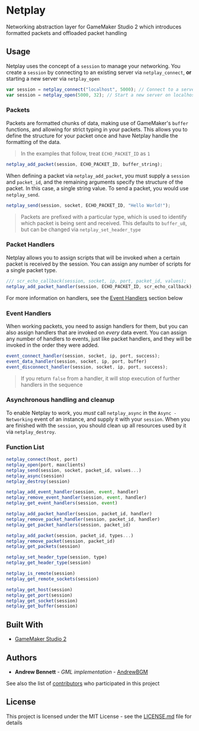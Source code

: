 # Netplay

Networking abstraction layer for GameMaker Studio 2 which introduces formatted packets and offloaded packet handling

## Usage

Netplay uses the concept of a `session` to manage your networking. You create a `session` by connecting to an existing server via `netplay_connect`, **or** starting a new server via `netplay_open`
```javascript
var session = netplay_connect("localhost", 5000); // Connect to a server on localhost:5000
var session = netplay_open(5000, 32); // Start a new server on localhost:5000
```

### Packets
Packets are formatted chunks of data, making use of GameMaker's `buffer` functions, and allowing for strict typing in your packets. This allows you to define the structure for your packet once and have Netplay handle the formatting of the data.
 > In the examples that follow, treat `ECHO_PACKET_ID` as `1`

```javascript
netplay_add_packet(session, ECHO_PACKET_ID, buffer_string);
```

When defining a packet via `netplay_add_packet`, you must supply a `session` and `packet_id`, and the remaining arguments specify the structure of the packet. In this case, a single string value. To send a packet, you would use `netplay_send`.

```javascript
netplay_send(session, socket, ECHO_PACKET_ID, "Hello World!");
```

 > Packets are prefixed with a particular type, which is used to identify which packet is being sent and received. This defaults to `buffer_u8`, but can be changed via `netplay_set_header_type`

### Packet Handlers
Netplay allows you to assign scripts that will be invoked when a certain packet is received by the session. You can assign any number of scripts for a single packet type.

```javascript
/// scr_echo_callback(session, socket, ip, port, packet_id, values);
netplay_add_packet_handler(session, ECHO_PACKET_ID, scr_echo_callback);
```

For more information on handlers, see the [Event Handlers](#event-handlers) section below

### Event Handlers
When working packets, you need to assign handlers for them, but you can also assign handlers that are invoked on *every* data event. You can assign any number of handlers to events, just like packet handlers, and they will be invoked in the order they were added.

```javascript
event_connect_handler(session, socket, ip, port, success);
event_data_handler(session, socket, ip, port, buffer)
event_disconnect_handler(session, socket, ip, port, success);
```
 > If you return `false` from a handler, it will stop execution of further handlers in the sequence

### Asynchronous handling and cleanup
To enable Netplay to work, you *must* call `netplay_async` in the `Async - Networking` event of an instance, and supply it with your `session`.
When you are finished with the `session`, you should clean up all resources used by it via `netplay_destroy`.

### Function List
```javascript
netplay_connect(host, port)
netplay_open(port, maxclients)
netplay_send(session, socket, packet_id, values...)
netplay_async(session)
netplay_destroy(session)

netplay_add_event_handler(session, event, handler)
netplay_remove_event_handler(session, event, handler)
netplay_get_event_handlers(session, event)

netplay_add_packet_handler(session, packet_id, handler)
netplay_remove_packet_handler(session, packet_id, handler)
netplay_get_packet_handlers(session, packet_id)

netplay_add_packet(session, packet_id, types...)
netplay_remove_packet(session, packet_id)
netplay_get_packets(session)

netplay_set_header_type(session, type)
netplay_get_header_type(session)

netplay_is_remote(session)
netplay_get_remote_sockets(session)

netplay_get_host(session)
netplay_get_port(session)
netplay_get_socket(session)
netplay_get_buffer(session)
```

## Built With

* [GameMaker Studio 2](http://www.yoyogames.com/gamemaker/studio2)

## Authors

* **Andrew Bennett** - *GML implementation* - [AndrewBGM](https://github.com/AndrewBGM)

See also the list of [contributors](https://github.com/AndrewBGM/netplay/contributors) who participated in this project

## License

This project is licensed under the MIT License - see the [LICENSE.md](LICENSE) file for details
